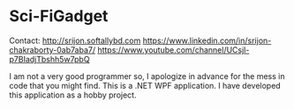 # Sci-FiGadget
Contact: 
http://srijon.softallybd.com 
https://www.linkedin.com/in/srijon-chakraborty-0ab7aba7/ 
https://www.youtube.com/channel/UCsjl-p7BIadjTbshh5w7pbQ

I am not a very good programmer so, I apologize in advance for the mess in code that you might find. This is a .NET WPF application. I have developed this application as a hobby project.
